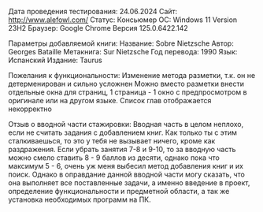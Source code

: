 Дата проведения тестирования: 24.06.2024
Сайт: http://www.alefowl.com/
Статус: Консьюмер
ОС: Windows 11 Version 23H2 
Браузер: Google Chrome Версия 125.0.6422.142 

Параметры добавляемой книги:
Название:  Sobre Nietzsche
Автор: Georges Bataille
Метакнига: Sur Nietzsche
Год перевода: 1990
Язык: Испанский
Издание: Taurus




Пожелания к функциональности: 
Изменение метода разметки, т.к. он не детерменирован и сильно усложнен
Можно вместо разметки внести отдельные окна для страниц, 1 страница - 1 окно с предпросмотром в оригинале или на другом языке.
Список глав отображается некорректно 

Отзыв о вводной части стажировки: 
Вводная часть в целом неплохо, если не считать задания с добавлением книг. Как только ты с этим сталкиваешься, то это у тебя не вызывает ничего, кроме как раздражения. Если убрать занятия 7-8 и 9-10, то за вводную часть можно смело ставить 8 - 9 баллов из десяти, однако пока что максимум 5 - 6, очень уж меня выбесил метод добавления книг и их поиск.
Однако в оправдание данной вводной части могу сказать, что она выполняет все поставленные задачи, а именно введение в проект, определение функциональности и предметной области, а так же установка необходимых программ на ПК. 
